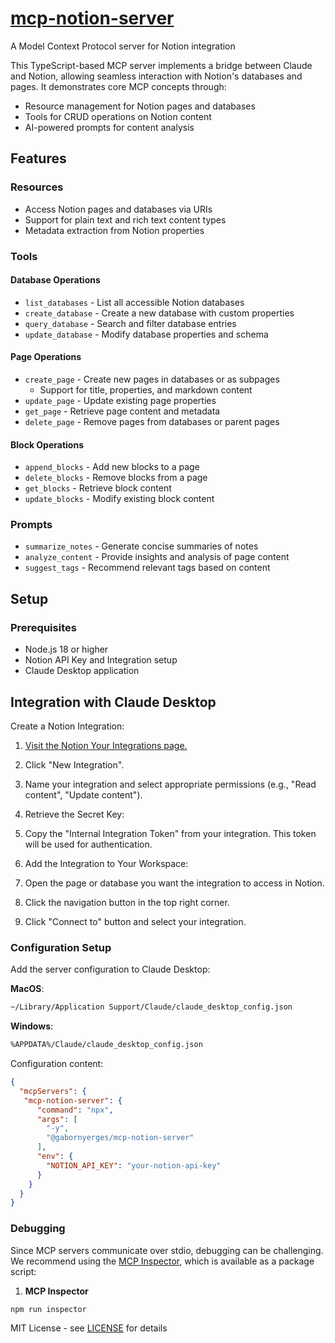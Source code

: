 # [mcp-notion-server](https://github.com/gabornyergesX/mcp-notion-server)

A Model Context Protocol server for Notion integration

This TypeScript-based MCP server implements a bridge between Claude and Notion, allowing seamless interaction with Notion's databases and pages. It demonstrates core MCP concepts through:

- Resource management for Notion pages and databases
- Tools for CRUD operations on Notion content
- AI-powered prompts for content analysis

## Features

### Resources
- Access Notion pages and databases via URIs
- Support for plain text and rich text content types
- Metadata extraction from Notion properties

### Tools

#### Database Operations
- `list_databases` - List all accessible Notion databases
- `create_database` - Create a new database with custom properties
- `query_database` - Search and filter database entries
- `update_database` - Modify database properties and schema

#### Page Operations
- `create_page` - Create new pages in databases or as subpages
  - Support for title, properties, and markdown content
- `update_page` - Update existing page properties
- `get_page` - Retrieve page content and metadata
- `delete_page` - Remove pages from databases or parent pages

#### Block Operations
- `append_blocks` - Add new blocks to a page
- `delete_blocks` - Remove blocks from a page
- `get_blocks` - Retrieve block content
- `update_blocks` - Modify existing block content

### Prompts
- `summarize_notes` - Generate concise summaries of notes
- `analyze_content` - Provide insights and analysis of page content
- `suggest_tags` - Recommend relevant tags based on content

## Setup

### Prerequisites
- Node.js 18 or higher
- Notion API Key and Integration setup
- Claude Desktop application



## Integration with Claude Desktop

Create a Notion Integration:

1. [Visit the Notion Your Integrations page.](https://www.notion.so/profile/integrations)

2. Click "New Integration".
3. Name your integration and select appropriate permissions (e.g., "Read content", "Update content").
4. Retrieve the Secret Key:

5. Copy the "Internal Integration Token" from your integration.
This token will be used for authentication.

6. Add the Integration to Your Workspace:

7. Open the page or database you want the integration to access in Notion.
8. Click the navigation button in the top right corner.
9. Click "Connect to" button and select your integration.

### Configuration Setup

Add the server configuration to Claude Desktop:

**MacOS**:
```bash
~/Library/Application Support/Claude/claude_desktop_config.json
```

**Windows**:
```bash
%APPDATA%/Claude/claude_desktop_config.json
```

Configuration content:
```json
{
  "mcpServers": {
   "mcp-notion-server": {
      "command": "npx",
      "args": [
        "-y",
        "@gabornyerges/mcp-notion-server"
      ],
      "env": {
        "NOTION_API_KEY": "your-notion-api-key"
      }
    }
  }
}
```

### Debugging

Since MCP servers communicate over stdio, debugging can be challenging. We recommend using the [MCP Inspector](https://github.com/modelcontextprotocol/inspector), which is available as a package script:

1. **MCP Inspector**
```bash
npm run inspector
```

MIT License - see [LICENSE](LICENSE) for details
